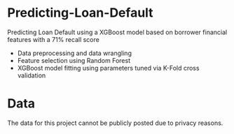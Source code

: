 # Predicting-Loan-Default
Predicting Loan Default using a XGBoost model based on borrower financial features with a 71% recall score 
- Data preprocessing and data wrangling
- Feature selection using Random Forest
- XGBoost model fitting using parameters tuned via K-Fold cross validation 

# Data
The data for this project cannot be publicly posted due to privacy reasons. 
